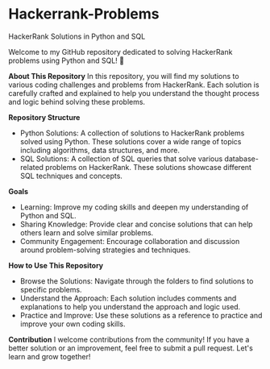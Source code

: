 # Hackerrank-Problems
HackerRank Solutions in Python and SQL

Welcome to my GitHub repository dedicated to solving HackerRank problems using Python and SQL! 🚀

**About This Repository**
In this repository, you will find my solutions to various coding challenges and problems from HackerRank. Each solution is carefully crafted and explained to help you understand the thought process and logic behind solving these problems.

**Repository Structure**
- Python Solutions: A collection of solutions to HackerRank problems solved using Python. These solutions cover a wide range of topics including algorithms, data structures, and more.
- SQL Solutions: A collection of SQL queries that solve various database-related problems on HackerRank. These solutions showcase different SQL techniques and concepts.

**Goals**
- Learning: Improve my coding skills and deepen my understanding of Python and SQL.
- Sharing Knowledge: Provide clear and concise solutions that can help others learn and solve similar problems.
- Community Engagement: Encourage collaboration and discussion around problem-solving strategies and techniques.

**How to Use This Repository**
- Browse the Solutions: Navigate through the folders to find solutions to specific problems.
- Understand the Approach: Each solution includes comments and explanations to help you understand the approach and logic used.
- Practice and Improve: Use these solutions as a reference to practice and improve your own coding skills.

**Contribution**
I welcome contributions from the community! If you have a better solution or an improvement, feel free to submit a pull request. Let's learn and grow together!


